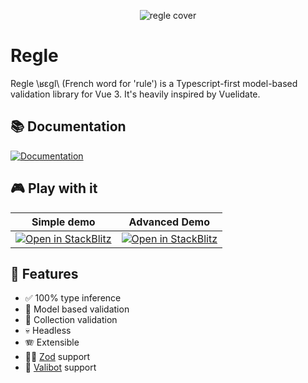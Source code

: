 <p align="center">
  <img src="https://raw.githubusercontent.com/victorgarciaesgi/regle/master/.github/images/regle-github-banner.png" alt="regle cover">
</p>

# Regle


Regle \ʁɛɡl\ (French word for 'rule') is a Typescript-first model-based validation library for Vue 3.
It's heavily inspired by Vuelidate.


## 📚 Documentation

[![Documentation](https://raw.githubusercontent.com/victorgarciaesgi/regle/refs/heads/main/.github/images/redirectDoc.svg)](https://reglejs.dev/)

## 🎮 Play with it

| Simple demo  | Advanced Demo |
| ------------- | ------------- |
| [![Open in StackBlitz](https://developer.stackblitz.com/img/open_in_stackblitz.svg)](https://stackblitz.com/~/github.com/victorgarciaesgi/regle-examples/tree/main/examples/simple-example?file=examples/simple-example/src/App.vue&configPath=examples/simple-example)  | [![Open in StackBlitz](https://developer.stackblitz.com/img/open_in_stackblitz.svg)](https://stackblitz.com/~/github.com/victorgarciaesgi/regle-examples/tree/main/examples/advanced-example?file=examples/advanced-example/src/App.vue&configPath=examples/advanced-example)  |

## 🧰 Features
- ✅ 100% type inference
- 📖 Model based validation
- 🛒 Collection validation
- 💀 Headless
- 🪗 Extensible
- 🦸‍♂️ [Zod](https://zod.dev/) support
- 🤖 [Valibot](https://valibot.dev/) support
